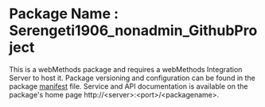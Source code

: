 # Package Name : Serengeti1906_nonadmin_GithubProject
This is a webMethods package and requires a webMethods Integration Server to host it. Package versioning and configuration can be found in the package [manifest](./Serengeti1906_nonadmin_GithubProject/manifest.v3) file. Service and API documentation is available on the package's home page http://&lt;server&gt;:&lt;port&gt;/&lt;packagename>.